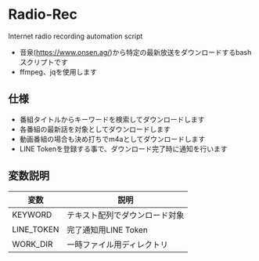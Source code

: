 # Radio-Rec
Internet radio recording automation script

- 音泉(https://www.onsen.ag/)から特定の最新放送をダウンロードするbashスクリプトです
- ffmpeg、jqを使用します

## 仕様

- 番組タイトルからキーワードを検索してダウンロードします
- 各番組の最新話を対象としてダウンロードします
- 動画番組の場合も決め打ちでm4aとしてダウンロードします
- LINE Tokenを登録する事で、ダウンロード完了時に通知を行います

## 変数説明

| 変数       | 説明                           |
| ---------- | ------------------------------ |
| KEYWORD    | テキスト配列でダウンロード対象 |
| LINE_TOKEN | 完了通知用LINE Token           |
| WORK_DIR   | 一時ファイル用ディレクトリ     |

